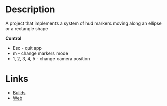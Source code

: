 # Description
A project that implements a system of hud markers moving along an ellipse or a rectangle shape

**Control**
* Esc - quit app
* m - change markers mode
* 1, 2, 3, 4, 5 - change camera position
# Links
* [Builds](https://drive.google.com/drive/folders/15A1BLbwKJ4sgqEE0I3KFmP4SuKGJLkoz?usp=sharing)
* [Web](https://zaveruhaivan.itch.io/hudmarkers)
